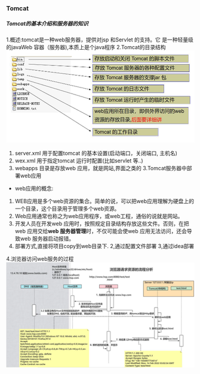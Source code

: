 ### Tomcat

##### Tomcat的基本介绍和服务器的知识
1.概述:tomcat是一种web服务器，提供对jsp 和Servlet 的支持。它
是一种轻量级的javaWeb 容器（服务器),本质上是个java程序
2.Tomcat的目录结构
![](assest/Pasted%20image%2020240722185133.png)
1. server.xml 用于配置tomcat 的基本设置(启动端口，关闭端口, 主机名)
2. wex.xml 用于指定tomcat 运行时配置(比如servlet 等..)
3. webapps 目录是存放web 应用，就是网站,界面之类的
3.Tomcat服务器中部署web应用
* web应用的概念:
1. WEB应用是多个web资源的集合。简单的说，可以把web应用理解为硬盘上的一个目录，这个目录用于管理多个web资源。
2. Web应用通常也称之为web应用程序，或web工程，通俗的说就是网站。
3. 开发人员在开发web 应用时，按照规定目录结构存放这些文件。否则，在把web 应用交给**web 服务器管理**时，不仅可能会使web 应用无法访问，还会导致web 服务器启动报错。
4. 部署方式,直接将项目copy到web目录下. 2,通过配置文件部署 3,通过idea部署

4.浏览器访问web服务的过程
![](assest/Pasted%20image%2020240722190706.png)